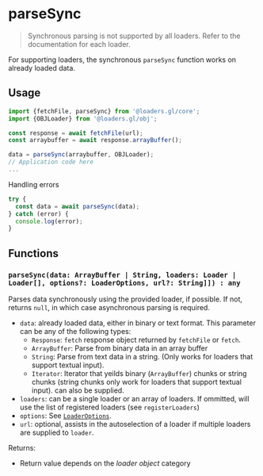 # parseSync

> Synchronous parsing is not supported by all loaders. Refer to the documentation for each loader.

For supporting loaders, the synchronous `parseSync` function works on already loaded data.

## Usage

```js
import {fetchFile, parseSync} from '@loaders.gl/core';
import {OBJLoader} from '@loaders.gl/obj';

const response = await fetchFile(url);
const arraybuffer = await response.arrayBuffer();

data = parseSync(arraybuffer, OBJLoader);
// Application code here
...
```

Handling errors

```js
try {
  const data = await parseSync(data);
} catch (error) {
  console.log(error);
}
```

## Functions

### `parseSync(data: ArrayBuffer | String, loaders: Loader | Loader[], options?: LoaderOptions, url?: String]]) : any`

Parses data synchronously using the provided loader, if possible. If not, returns `null`, in which case asynchronous parsing is required.

- `data`: already loaded data, either in binary or text format. This parameter can be any of the following types:
  - `Response`: `fetch` response object returned by `fetchFile` or `fetch`.
  - `ArrayBuffer`: Parse from binary data in an array buffer
  - `String`: Parse from text data in a string. (Only works for loaders that support textual input).
  - `Iterator`: Iterator that yeilds binary (`ArrayBuffer`) chunks or string chunks (string chunks only work for loaders that support textual input).
    can also be supplied.
- `loaders`: can be a single loader or an array of loaders. If ommitted, will use the list of registered loaders (see `registerLoaders`)
- `options`: See [`LoaderOptions`](./loader-options).
- `url`: optional, assists in the autoselection of a loader if multiple loaders are supplied to `loader`.

Returns:

- Return value depends on the _loader object_ category
